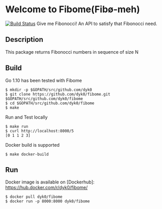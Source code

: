 # Welcome to Fibome(Fibø-meh)
[![Build Status](https://travis-ci.org/dyk0/fibome.svg?branch=master)](https://travis-ci.org/dyk0/fibome)
Give me Fibonocci! An API to satisfy that Fibonocci need.

## Description
This package returns Fibonocci numbers in sequence of size N

## Build
Go 1.10 has been tested with Fibome
```
$ mkdir -p $GOPATH/src/github.com/dyk0
$ git clone https://github.com/dyk0/fibome.git $GOPATH/src/github.com/dyk0/fibome
$ cd $GOPATH/src/github.com/dyk0/fibome
$ make
```

Run and Test locally
```
$ make run
$ curl http://localhost:8000/5
[0 1 1 2 3]
```

Docker build is supported
```
$ make docker-build
```

## Run
Docker image is available on [Dockerhub]: https://hub.docker.com/r/dyk0/fibome/

```
$ docker pull dyk0/fibome
$ docker run -p 8000:8000 dyk0/fibome
```
